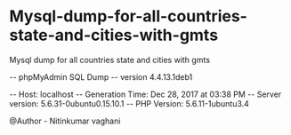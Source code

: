# Mysql-dump-for-all-countries-state-and-cities-with-gmts
Mysql dump for all countries state and cities with gmts


 -- phpMyAdmin SQL Dump
-- version 4.4.13.1deb1

-- Host: localhost
-- Generation Time: Dec 28, 2017 at 03:38 PM
-- Server version: 5.6.31-0ubuntu0.15.10.1
-- PHP Version: 5.6.11-1ubuntu3.4

@Author - Nitinkumar vaghani
